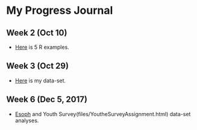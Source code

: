 # My Progress Journal

## Week 2 (Oct 10)

+ [Here](files/ozgegenchw1.html) is 5 R examples.

## Week 3 (Oct 29)

+ [Here](files/ozgegenchw2.html) is my data-set.

## Week 6 (Dec 5, 2017)

+ [Esoph](files/Assignment_ESOPH.html) and Youth Survey(files/YoutheSurveyAssignment.html) data-set analyses.